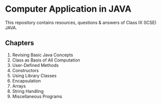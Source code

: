 # Computer Application in JAVA

This repository contains resources, questions & answers of Class IX (ICSE) JAVA.

## Chapters

1. Revising Basic Java Concepts
2. Class as Basis of All Computation
3. User-Defined Methods
4. Constructors
5. Using Library Classes
6. Encapsulation
7. Arrays
8. String Handling
9. Miscellaneous Programs


